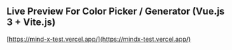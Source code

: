## Live Preview For Color Picker / Generator (Vue.js 3 + Vite.js)

[https://mind-x-test.vercel.app/](https://mindx-test.vercel.app/)
